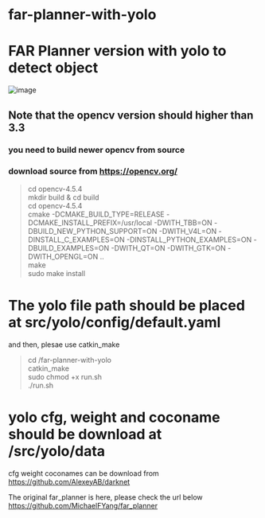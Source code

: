 # far-planner-with-yolo
# FAR Planner version with yolo to detect object<br>
![image](https://github.com/Leeable/far-planner-with-yolo/blob/Noetic/2022-06-19%20183632.gif)<br>

## Note that the opencv version should higher than 3.3 <br>
### you need to build newer opencv from source<br>
### download source from https://opencv.org/ <br>
> cd opencv-4.5.4<br>
> mkdir build & cd build<br>
> cd opencv-4.5.4<br>
> cmake -DCMAKE_BUILD_TYPE=RELEASE -DCMAKE_INSTALL_PREFIX=/usr/local -DWITH_TBB=ON -DBUILD_NEW_PYTHON_SUPPORT=ON -DWITH_V4L=ON -DINSTALL_C_EXAMPLES=ON -DINSTALL_PYTHON_EXAMPLES=ON -DBUILD_EXAMPLES=ON -DWITH_QT=ON -DWITH_GTK=ON -DWITH_OPENGL=ON ..<br>
> make<br>
> sudo make install<br>

# The yolo file path should be placed at src/yolo/config/default.yaml<br>

and then, plesae use catkin_make<br>
> cd /far-planner-with-yolo<br>
> catkin_make<br>
> sudo chmod +x run.sh<br>
> ./run.sh<br>

# yolo cfg, weight and coconame should be download at /src/yolo/data<br>

cfg weight coconames can be download from https://github.com/AlexeyAB/darknet<br>


The original far_planner is here, please check the url below <br>
https://github.com/MichaelFYang/far_planner
